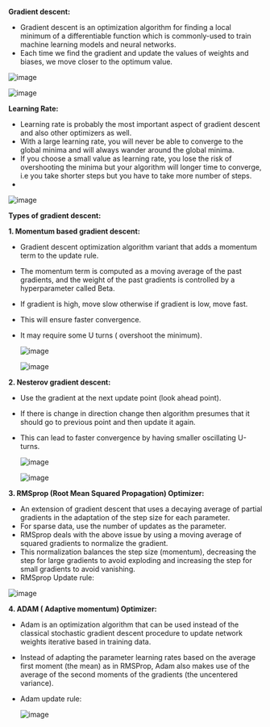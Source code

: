 **Gradient descent:**

- Gradient descent is an optimization algorithm for finding a local minimum of a differentiable function which is commonly-used to train machine learning models and neural networks.
- Each time we find the gradient and update the values of weights and biases, we move closer to the optimum value. 

![image](https://github.com/fti-vsaxena/computer-vision/assets/94839845/4574e431-3b9c-4bc0-bba7-e004537dcf55)

![image](https://github.com/fti-vsaxena/computer-vision/assets/94839845/014ced4b-d50a-4525-a13a-0dd6e46c912f)

__Learning Rate:__

- Learning rate is probably the most important aspect of gradient descent and also other optimizers as well.
- With a large learning rate, you will never be able to converge to the global minima and will always wander around the global minima.
- If you choose a small value as learning rate, you lose the risk of overshooting the minima but your algorithm will longer time to converge,
  i.e you take shorter steps but you have to take more number of steps.
- 

  ![image](https://github.com/fti-vsaxena/computer-vision/assets/94839845/38056dfe-25d0-4e42-8a20-f32f66bdae6c)


**Types of gradient descent:**

__1. Momentum based gradient descent:__
- Gradient descent optimization algorithm variant that adds a momentum term to the update rule.
- The momentum term is computed as a moving average of the past gradients, and the weight of the past gradients is controlled by a hyperparameter called Beta.
- If gradient is high, move slow otherwise if gradient is low, move fast.
- This will ensure faster convergence.
- It may require some  U turns ( overshoot the minimum).

  ![image](https://github.com/fti-vsaxena/computer-vision/assets/94839845/9b49b2a5-71f2-4a70-bdce-b3c6aad6bb98)

  ![image](https://github.com/fti-vsaxena/computer-vision/assets/94839845/58763f97-e783-405d-afb1-48e8c0a160af)

__2. Nesterov gradient descent:__
- Use the gradient at the next update point (look ahead point).
- If there is change in direction change then algorithm presumes that it should go to previous point and then update it again.
- This can lead to faster convergence by having smaller oscillating U-turns.

   ![image](https://github.com/fti-vsaxena/computer-vision/assets/94839845/f903bebd-7266-42c8-81ed-d30c9dd9103e)

   ![image](https://github.com/fti-vsaxena/computer-vision/assets/94839845/2b7bab91-684c-4eaa-ba47-2df51da8e58f)

 __3. RMSprop (Root Mean Squared Propagation) Optimizer:__
- An extension of gradient descent that uses a decaying average of partial gradients in the adaptation of the step size for each parameter. 
- For sparse data, use the number of updates as the parameter.
- RMSprop deals with the above issue by using a moving average of squared gradients to normalize the gradient.
- This normalization balances the step size (momentum), decreasing the step for large gradients to avoid exploding and
  increasing the step for small gradients to avoid vanishing.
- RMSprop Update rule:

 ![image](https://github.com/fti-vsaxena/computer-vision/assets/94839845/eb8cf764-cf3f-4360-b383-fab495fe2ca6)


 __4. ADAM ( Adaptive momentum) Optimizer:__
 - Adam is an optimization algorithm that can be used instead of the classical stochastic gradient descent procedure
   to update network weights iterative based in training data.
- Instead of adapting the parameter learning rates based on the average first moment (the mean) as in RMSProp,
  Adam also makes use of the average of the second moments of the gradients (the uncentered variance). 
- Adam update rule:

  ![image](https://github.com/fti-vsaxena/computer-vision/assets/94839845/18480173-12f1-4b6f-a725-9bea8c1c798d)

